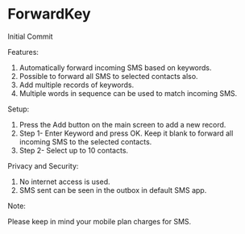 # ForwardKey
Initial Commit

Features:

1. Automatically forward incoming SMS based on keywords.
2. Possible to forward all SMS to selected contacts also.
3. Add multiple records of keywords.
3. Multiple words in sequence can be used to match incoming SMS.

Setup:

1. Press the Add button on the main screen to add a new record.
2. Step 1- Enter Keyword and press OK. Keep it blank to forward all incoming SMS to the selected contacts.
3. Step 2- Select up to 10 contacts.
 

Privacy and Security:

1. No internet access is used.
2. SMS sent can be seen in the outbox in default SMS app.

Note:

Please keep in mind your mobile plan charges for SMS.
